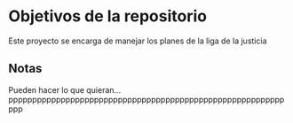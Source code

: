 # Objetivos de la repositorio

Este proyecto se encarga de manejar los planes de la liga de la justicia


## Notas
Pueden hacer lo que quieran...
ppppppppppppppppppppppppppppppppppppppppppppppppppppppppppppp
